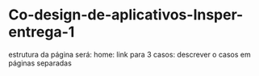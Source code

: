 # Co-design-de-aplicativos-Insper-entrega-1

estrutura da página será:
  home:
    link para 3 casos:
      descrever o casos em páginas separadas
